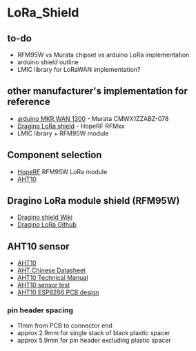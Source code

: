 # LoRa_Shield

## to-do
* RFM95W vs Murata chipset vs arduino LoRa implementation
* arduino shield outline
* LMIC library for LoRaWAN implementation?

## other manufacturer's implementation for reference
* [arduino MKR WAN 1300](https://store.arduino.cc/usa/mkr-wan-1300) - Murata CMWX1ZZABZ-078
* [Dragino LoRa shield](https://wiki.dragino.com/index.php?title=Lora_Shield) - HopeRF RFMxx
* LMIC library + RFM95W module

## Component selection
* [HopeRF](https://www.hoperf.com/modules/lora/index.html) RFM95W LoRa module
* [AHT10](https://lcsc.com/product-detail/Temperature-Humidity-Sensors_Aosong-Guangzhou-Elec-AHT10_C368909.html)

## Dragino LoRa module shield (RFM95W)
* [Dragino shield Wiki](https://wiki.dragino.com/index.php?title=Lora_Shield)
* [Dragino LoRa Github](https://github.com/dragino/Lora)

## AHT10 sensor
* [AHT10](https://lcsc.com/product-detail/Temperature-Humidity-Sensors_Aosong-Guangzhou-Elec-AHT10_C368909.html)
* [AHT Chinese Datasheet](https://datasheet.lcsc.com/szlcsc/1912111437_Aosong-Guangzhou-Elec-AHT10_C368909.pdf)
* [AHT10 Technical Manual](https://server4.eca.ir/eshop/AHT10/Aosong_AHT10_en_draft_0c.pdf)
* [AHT10 sensor test](https://wiki.liutyi.info/display/ARDUINO/Test+i2c+humidity+sensors)
* [AHT10 ESP8266 PCB design](https://github.com/c-/ESP-AHT10-Extra)

### pin header spacing
* 11mm from PCB to connector end
* approx 2.9mm for single stack of black plastic spacer
* approx 5.9mm for pin header excluding plastic spacer